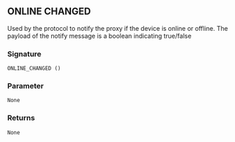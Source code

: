 ## ONLINE CHANGED

Used by the protocol to notify the proxy if the device is online or offline. The payload of the notify message is a boolean indicating true/false



### Signature

`ONLINE_CHANGED ()`


### Parameter

`None`


### Returns

`None`
